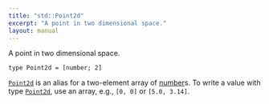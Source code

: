 ```yaml
---
title: "std::Point2d"
excerpt: "A point in two dimensional space."
layout: manual
---
```


A point in two dimensional space.

```kcl
type Point2d = [number; 2]
```

[`Point2d`](/docs/kcl/types/Point2d) is an alias for a two-element array of [number](/docs/kcl/types/number)s. To write a value
with type [`Point2d`](/docs/kcl/types/Point2d), use an array, e.g., `[0, 0]` or `[5.0, 3.14]`.




